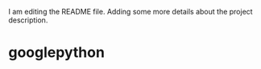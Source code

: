 I am editing the README file. Adding some more details about the project description.

# googlepython
